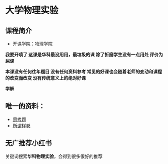 # 大学物理实验

## 课程简介

- 开课学院：物理学院

**我要开喷了 这课是华科最没用用，最垃圾的课 除了折磨学生没有一点用处 评价为屎课**

**本课没有任何往年题目 没有任何资料参考 常见的好课也会随着老师的变动和课程的改变而改变 没有传统意义上的绝对好课**

**学解**
## 唯一的资料：
- [思考题](https://github.com/YuhangChen1/HUSR-CS-Learning/blob/master/%E5%A4%A7%E5%AD%A6%E7%89%A9%E7%90%86%E5%AE%9E%E9%AA%8C/%E5%A4%A7%E5%AD%A6%E7%89%A9%E7%90%86%E5%AE%9E%E9%AA%8C.zip)
- [所谓样卷](https://github.com/YuhangChen1/HUSR-CS-Learning/blob/master/%E5%A4%A7%E5%AD%A6%E7%89%A9%E7%90%86%E5%AE%9E%E9%AA%8C/%E5%A4%A7%E5%AD%A6%E7%89%A9%E7%90%86%E5%AE%9E%E9%AA%8C%E9%83%A8%E5%88%86%E6%A0%B7%E5%8D%B7.pdf)

## 无广推荐小红书

关键词搜索**华科物理实验**，会得到很多很好的推荐
